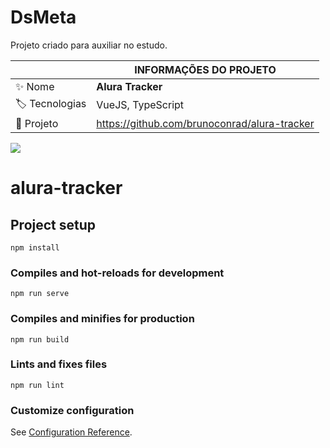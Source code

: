 # DsMeta

Projeto criado para auxiliar no estudo.

|  | INFORMAÇÕES DO PROJETO |
| -------------  | --- |
| :sparkles: Nome      | **Alura Tracker**
| :label: Tecnologias  | VueJS, TypeScript
| :rocket: Projeto         | https://github.com/brunoconrad/alura-tracker

<!-- Inserir imagem com a #vitrinedev ao final do link -->
<div>
<img src="https://user-images.githubusercontent.com/44590705/211942722-4c83c2ba-40c9-443f-895e-a7272cc51f8f.png#vitrinedev" />

</div>

# alura-tracker

## Project setup
```
npm install
```

### Compiles and hot-reloads for development
```
npm run serve
```

### Compiles and minifies for production
```
npm run build
```

### Lints and fixes files
```
npm run lint
```

### Customize configuration
See [Configuration Reference](https://cli.vuejs.org/config/).
